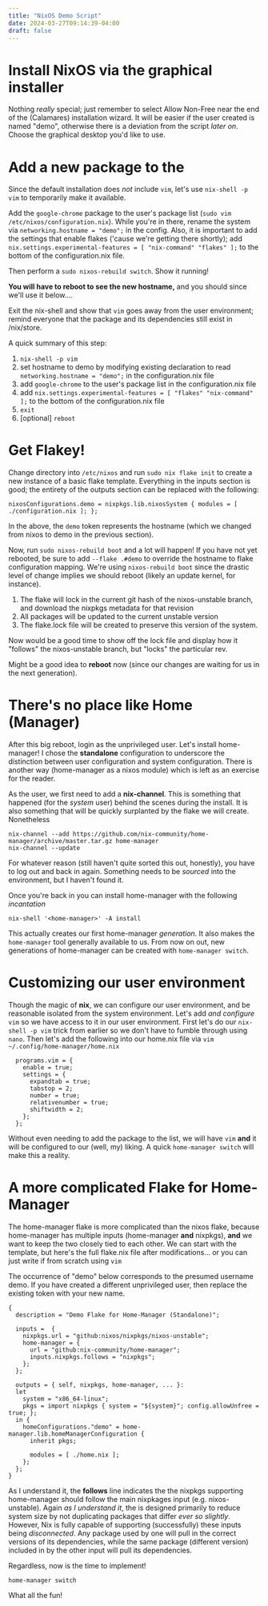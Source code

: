 ```yaml
---
title: "NixOS Demo Script"
date: 2024-03-27T09:14:39-04:00
draft: false
---
```


# Install NixOS via the graphical installer

Nothing _really_ special; just remember to select Allow Non-Free near the end of the (Calamares) installation wizard.
It will be easier if the user created is named "demo", otherwise there is a deviation from the script _later on_.
Choose the graphical desktop you'd like to use.

# Add a new package to the 

Since the default installation does *not* include `vim`, let's use `nix-shell -p vim` to temporarily make it available.

Add the `google-chrome` package to the user's package list (`sudo vim /etc/nixos/configuration.nix`).
While you're in there, rename the system via `networking.hostname = "demo";` in the config.
Also, it is important to add the settings that enable flakes ('cause we're getting there shortly); add `nix.settings.experimental-features = [ "nix-command" "flakes" ];` to the bottom of the configuration.nix file.

Then perform a `sudo nixos-rebuild switch`. Show it running!

**You will have to reboot to see the new hostname,** and you should since we'll use it below....

Exit the nix-shell and show that `vim` goes away from the user environment; remind everyone that the package and its dependencies still exist in /nix/store.

A quick summary of this step:
1. `nix-shell -p vim`
1. set hostname to demo by modifying existing declaration to read `networking.hostname = "demo";` in the configuration.nix file
1. add `google-chrome` to the user's package list in the configuration.nix file
1. add `nix.settings.experimental-features = [ "flakes" "nix-command" ];` to the bottom of the configuration.nix file
1. `exit`
1. [optional] `reboot`

# Get Flakey!

Change directory into `/etc/nixos` and run `sudo nix flake init` to create a new instance of a basic flake template. Everything in the inputs section is good; the entirety of the outputs section can be replaced with the following:

```
nixosConfigurations.demo = nixpkgs.lib.nixosSystem { modules = [ ./configuration.nix ]; };
```

In the above, the `demo` token represents the hostname (which we changed from nixos to demo in the previous section).

Now, run `sudo nixos-rebuild boot` and a lot will happen!
If you have not yet rebooted, be sure to add `--flake .#demo` to override the hostname to flake configuration mapping.
We're using `nixos-rebuild boot` since the drastic level of change implies we should reboot (likely an update kernel, for instance).

1. The flake will lock in the current git hash of the nixos-unstable branch, and download the nixpkgs metadata for that revision
2. All packages will be updated to the current unstable version
3. The flake.lock file will be created to preserve this version of the system.

Now would be a good time to show off the lock file and display how it "follows" the nixos-unstable branch, but "locks" the particular rev.

Might be a good idea to **reboot** now (since our changes are waiting for us in the next generation).

# There's no place like Home (Manager)

After this big reboot, login as the unprivileged user.
Let's install home-manager!
I chose the **standalone** configuration to underscore the distinction between user configuration and system configuration.
There is another way (home-manager as a nixos module) which is left as an exercise for the reader.

As the user, we first need to add a **nix-channel**.
This is something that happened (for the *system* user) behind the scenes during the install.
It is also something that will be quickly surplanted by the flake we will create.
Nonetheless

```
nix-channel --add https://github.com/nix-community/home-manager/archive/master.tar.gz home-manager
nix-channel --update
```

For whatever reason (still haven't quite sorted this out, honestly), you have to log out and back in again.
Something needs to be *sourced* into the environment, but I haven't found it.

Once you're back in you can install home-manager with the following *incantation*

```
nix-shell '<home-manager>' -A install
```

This actually creates our first home-manager *generation*.
It also makes the `home-manager` tool generally available to us.
From now on out, new generations of home-manager can be created with `home-manager switch`.

# Customizing our user environment

Though the magic of **nix**, we can configure our user environment, and be reasonable isolated from the system environment.
Let's add *and configure* `vim` so we have access to it in our user environment.
First let's do our `nix-shell -p vim` trick from earlier so we don't have to fumble through using `nano`.
Then let's add the following into our home.nix file via `vim ~/.config/home-manager/home.nix`

```
  programs.vim = {
    enable = true;
    settings = {
      expandtab = true;
      tabstop = 2;
      number = true;
      relativenumber = true;
      shiftwidth = 2;
    };
  };
```

Without even needing to add the package to the list, we will have `vim` **and** it will be configured to our (well, my) liking.
A quick `home-manager switch` will make this a reality.

# A more complicated Flake for Home-Manager

The home-manager flake is more complicated than the nixos flake, because home-manager has multiple inputs (home-manager **and** nixpkgs), **and** we want to keep the two closely tied to each other.
We can start with the template, but here's the full flake.nix file after modifications... or you can just write if from scratch using `vim`

The occurrence of "demo" below corresponds to the presumed username demo. If you have created a different unprivileged user, then replace the existing token with your new name.

```
{
  description = "Demo Flake for Home-Manager (Standalone)";

  inputs =  {
    nixpkgs.url = "github:nixos/nixpkgs/nixos-unstable";
    home-manager = {
      url = "github:nix-community/home-manager";
      inputs.nixpkgs.follows = "nixpkgs";
    };
  };

  outputs = { self, nixpkgs, home-manager, ... }:
  let
    system = "x86_64-linux";
    pkgs = import nixpkgs { system = "${system}"; config.allowUnfree = true; };
  in {
    homeConfigurations."demo" = home-manager.lib.homeManagerConfiguration {
      inherit pkgs;

      modules = [ ./home.nix ];
    };
  };
}
```

As I understand it, the **follows** line indicates the the nixpkgs supporting home-manager should follow the main nixpkages input (e.g. nixos-unstable).
Again *as I understand it*, the is designed primarily to reduce system size by not duplicating packages that differ *ever so slightly*.
However, Nix is fully capable of supporting (successfully) these inputs being *disconnected*.
Any package used by one will pull in the correct versions of its dependencies, while the same package (different version) included in by the other input will pull its dependencies.

Regardless, now is the time to implement!

```
home-manager switch
```

What all the fun!

